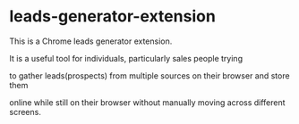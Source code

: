 # leads-generator-extension

This is a Chrome leads generator extension.

It is a useful tool for individuals, particularly sales people trying 

to gather leads(prospects) from multiple sources on their browser and store them 

online while still on their browser without manually moving across different screens.
